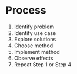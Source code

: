 # Process

1. Identify problem
2. Identify use case
3. Explore solutions
4. Choose method
5. Implement method
6. Observe effects
7. Repeat Step 1 or Step 4
